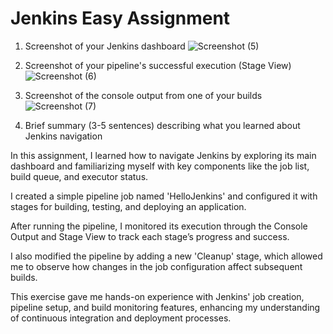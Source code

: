 # Jenkins Easy Assignment

1. Screenshot of your Jenkins dashboard
![Screenshot (5)](https://github.com/user-attachments/assets/af7af6f9-0eba-4369-afd1-9a44856d742a)

2. Screenshot of your pipeline's successful execution (Stage View)
![Screenshot (6)](https://github.com/user-attachments/assets/5aba783b-72cf-4e91-ac0c-baf79561de3b)

3. Screenshot of the console output from one of your builds
![Screenshot (7)](https://github.com/user-attachments/assets/7f47458c-a8c9-4175-adca-81d5c0ab1b74)

4. Brief summary (3-5 sentences) describing what you learned about Jenkins navigation

In this assignment, I learned how to navigate Jenkins by exploring its main dashboard and familiarizing myself with key components like the job list, build queue, and executor status.

I created a simple pipeline job named 'HelloJenkins' and configured it with stages for building, testing, and deploying an application.

After running the pipeline, I monitored its execution through the Console Output and Stage View to track each stage’s progress and success.

I also modified the pipeline by adding a new 'Cleanup' stage, which allowed me to observe how changes in the job configuration affect subsequent builds.

This exercise gave me hands-on experience with Jenkins' job creation, pipeline setup, and build monitoring features, enhancing my understanding of continuous integration and deployment processes.
